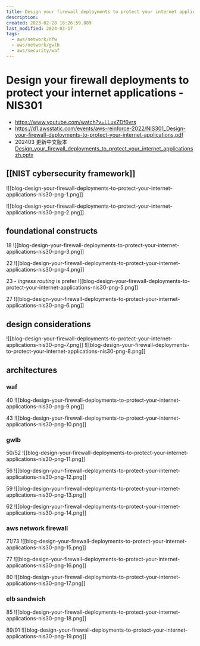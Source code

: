 ```yaml
---
title: Design your firewall deployments to protect your internet applications - NIS301
description: 
created: 2023-02-28 18:26:59.089
last_modified: 2024-03-17
tags:
  - aws/network/nfw
  - aws/network/gwlb
  - aws/security/waf
---
```


# Design your firewall deployments to protect your internet applications - NIS301

- https://www.youtube.com/watch?v=LLuxZDf6vrs
- https://d1.awsstatic.com/events/aws-reinforce-2022/NIS301_Design-your-firewall-deployments-to-protect-your-internet-applications.pdf
- 202403 更新中文版本 [Design_your_firewall_deployments_to_protect_your_internet_applications zh.pptx](file:///Users/panlm/Documents/SA-Baseline-50-12/network/nfw/Design_your_firewall_deployments_to_protect_your_internet_applications%20zh.pptx) 

## [[NIST cybersecurity framework]] 

![[blog-design-your-firewall-deployments-to-protect-your-internet-applications-nis30-png-1.png]]

![[blog-design-your-firewall-deployments-to-protect-your-internet-applications-nis30-png-2.png]]

## foundational constructs

18
![[blog-design-your-firewall-deployments-to-protect-your-internet-applications-nis30-png-3.png]]

22
![[blog-design-your-firewall-deployments-to-protect-your-internet-applications-nis30-png-4.png]]

23 - *ingress routing* is prefer
![[blog-design-your-firewall-deployments-to-protect-your-internet-applications-nis30-png-5.png]]

27
![[blog-design-your-firewall-deployments-to-protect-your-internet-applications-nis30-png-6.png]]

## design considerations

![[blog-design-your-firewall-deployments-to-protect-your-internet-applications-nis30-png-7.png]]
![[blog-design-your-firewall-deployments-to-protect-your-internet-applications-nis30-png-8.png]]

## architectures

### waf

40
![[blog-design-your-firewall-deployments-to-protect-your-internet-applications-nis30-png-9.png]]

43
![[blog-design-your-firewall-deployments-to-protect-your-internet-applications-nis30-png-10.png]]

### gwlb

50/52
![[blog-design-your-firewall-deployments-to-protect-your-internet-applications-nis30-png-11.png]]

56
![[blog-design-your-firewall-deployments-to-protect-your-internet-applications-nis30-png-12.png]]

59
![[blog-design-your-firewall-deployments-to-protect-your-internet-applications-nis30-png-13.png]]

62
![[blog-design-your-firewall-deployments-to-protect-your-internet-applications-nis30-png-14.png]]

### aws network firewall

71/73
![[blog-design-your-firewall-deployments-to-protect-your-internet-applications-nis30-png-15.png]]

77
![[blog-design-your-firewall-deployments-to-protect-your-internet-applications-nis30-png-16.png]]

80
![[blog-design-your-firewall-deployments-to-protect-your-internet-applications-nis30-png-17.png]]

### elb sandwich

85
![[blog-design-your-firewall-deployments-to-protect-your-internet-applications-nis30-png-18.png]]

89/91
![[blog-design-your-firewall-deployments-to-protect-your-internet-applications-nis30-png-19.png]]





